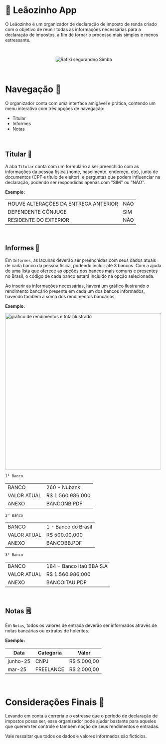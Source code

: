 # 🦁 Leãozinho App

O Leãozinho é um organizador de declaração de imposto de renda criado com o objetivo de reunir todas as informações necessárias para a declaração de impostos, a fim de tornar o processo mais simples e menos estressante.

<br>

<p align="center">
  <img src="https://github.com/user-attachments/assets/3ae6d1ac-d2e6-4d03-b4a5-713decd3c3a7" alt="Rafiki segurandno Simba">
</p>

<br>

# Navegação 🧭

O organizador conta com uma interface amigável e prática, contendo um menu interativo com três opções de navegação:
- Titular
- Informes
- Notas

<br>

## Titular 👤
A aba ```Titular``` conta com um formulário a ser preenchido com as informações da pessoa física (nome, nascimento, endereço, etc), junto de documentos (CPF e título de eleitor), e perguntas que podem influenciar na declaração, podendo ser respondidas apenas com "SIM" ou "NÃO".

**Exemplo:**

<table>
  <tr><td>HOUVE ALTERAÇÕES DA ENTREGA ANTERIOR</td><td>NÃO</td></tr>
  <tr><td>DEPENDENTE CÔNJUGE</td><td>SIM</td></td></tr>
  <tr><td>RESIDENTE DO EXTERIOR</td><td>NÃO</td></tr>
</table>

<br>

## Informes 💸
Em ```Informes```, as lacunas deverão ser preenchidas com seus dados atuais de cada banco da pessoa física, podendo incluir até 3 bancos. Com a ajuda de uma lista que oferece as opções dos bancos mais comuns e presentes no Brasil, o código de cada banco estará incluído na opção selecionada.

Ao inserir as informações necessárias, haverá um gráfico ilustrando o rendimento bancário presente em cada um dos bancos informados, havendo também a soma dos rendimentos bancários.

**Exemplo:**


<img width="500" alt="gráfico de rendimentos e total ilustrado" src="https://github.com/user-attachments/assets/5158cb35-2233-4a8b-a9f0-7e0d9170d8bc"/>

<br>

```1° Banco```
<table>
  <tr><td>BANCO</td><td>260 - Nubank</td></tr>
  <tr><td>VALOR ATUAL</td><td>R$ 1.560.986,000</td></td></tr>
  <tr><td>ANEXO</td><td>BANCONB.PDF</td></tr>
</table>

```2° Banco```
<table>
  <tr><td>BANCO</td><td>1 - Banco do Brasil</td></tr>
  <tr><td>VALOR ATUAL</td><td>R$ 500.00,000</td></td></tr>
  <tr><td>ANEXO</td><td>BANCOBB.PDF</td></tr>
</table>

```3° Banco```
<table>
  <tr><td>BANCO</td><td>184 - Banco Itaú BBA S.A</td></tr>
  <tr><td>VALOR ATUAL</td><td>R$ 1.560.986,000</td></td></tr>
  <tr><td>ANEXO</td><td>BANCOITAU.PDF</td></tr>
</table>

<br>

## Notas 🗒️
Em ```Notas```, todos os valores de entrada deverão ser informados através de notas bancárias ou extratos de holerites.

**Exemplo:**

<table>
    <thead>
    <tr>
      <th>Data</th>
      <th>Categoria</th>
      <th>Valor</th>
    </tr>
  </thead>
  <tbody>
      <tr><td>junho-25</td><td>CNPJ</td><td>R$ 5.000,00</td></tr>
      <tr><td>mar-25</td><td>FREELANCE</td><td>R$ 2.000,00</td></tr>
  </tbody>
</table>

<br>

# Considerações Finais 📌
Levando em conta a correria e o estresse que o período de declaração de impostos possa ser, esse organizador pode ajudar bastante para aqueles que querem ter controle e também noção de seus rendimentos e entradas.

Vale ressaltar que todos os dados e valores informados são fictícios.

